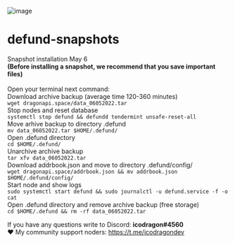 ![image](https://user-images.githubusercontent.com/104348282/166724700-f34d905c-2b94-49ff-a09d-5942958aecc7.png)
# defund-snapshots
Snapshot installation May 6</br> 
**(Before installing a snapshot, we recommend that you save important files)**
</br>
</br>
Open your terminal next command:</br>
Download archive backup (average time 120-360 minutes)</br>
`wget dragonapi.space/data_06052022.tar`</br>
Stop nodes and reset database</br>
`systemctl stop defund && defundd tendermint unsafe-reset-all`</br>
Move arhive backup to directory .defund</br>
`mv data_06052022.tar $HOME/.defund/`</br>
Open .defund directory</br>
`cd $HOME/.defund/`</br>
Unarchive archive backup</br>
`tar xfv data_06052022.tar`</br>
Download addrbook.json and move to directory .defund/config/</br>
`wget dragonapi.space/addrbook.json && mv addrbook.json $HOME/.defund/config/`</br>
Start node and show logs</br>
`sudo systemctl start defund && sudo journalctl -u defund.service -f -o cat`</br>
Open .defund directory and remove archive backup (free storage)</br>
`cd $HOME/.defund && rm -rf data_06052022.tar`</br>

If you have any questions write to Discord: **icodragon#4560**</br>
❤️ My community support noders: https://t.me/icodragondev
